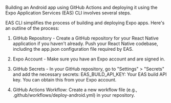 Building an Android app using GitHub Actions and deploying it using the Expo Application Services (EAS) CLI involves several steps. 

EAS CLI simplifies the process of building and deploying Expo apps. Here's an outline of the process:

1. GitHub Repository - 
    Create a GitHub repository for your React Native application if you haven't already.
    Push your React Native codebase, including the app.json configuration file required by EAS.

2. Expo Account - 
    Make sure you have an Expo account and are signed in.

3. GitHub Secrets - 
    In your GitHub repository, go to "Settings" > "Secrets" and add the necessary secrets:
        EAS_BUILD_API_KEY: Your EAS build API key. You can obtain this from your Expo account.

4. GitHub Actions Workflow:
    Create a new workflow file (e.g., .github/workflows/deploy-android.yml) in your repository.